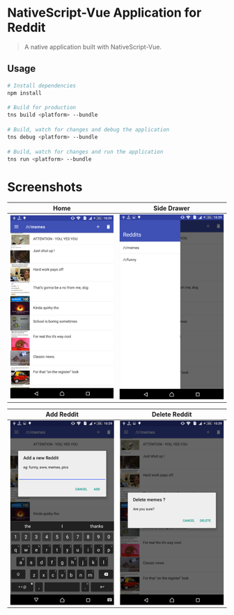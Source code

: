# NativeScript-Vue Application for Reddit

> A native application built with NativeScript-Vue.

## Usage

``` bash
# Install dependencies
npm install

# Build for production
tns build <platform> --bundle

# Build, watch for changes and debug the application
tns debug <platform> --bundle

# Build, watch for changes and run the application
tns run <platform> --bundle
```

# Screenshots

| Home | Side Drawer|
| ---- | ---------- |
|<img src="./Screenshots/home.png" width="300px"/> | <img src="./Screenshots/sideDrawer.png" width="300px"/> |

| Add Reddit | Delete Reddit|
| ---- | ---------- |
| <img src="./Screenshots/add.png" width="300px"/> | <img src="./Screenshots/remove.png" width="300px"/> |


